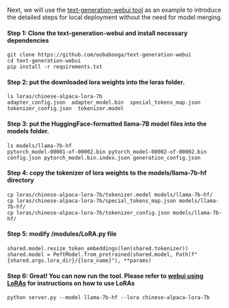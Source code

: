 Next, we will use the [text-generation-webui tool](https://github.com/oobabooga/text-generation-webui) as an example to introduce the detailed steps for local deployment without the need for model merging.

#### Step 1: Clone the text-generation-webui and install necessary dependencies
```
git clone https://github.com/oobabooga/text-generation-webui
cd text-generation-webui
pip install -r requirements.txt
```

#### Step 2: put the downloaded lora weights into the loras folder.
```
ls loras/chinese-alpaca-lora-7b
adapter_config.json  adapter_model.bin  special_tokens_map.json  tokenizer_config.json  tokenizer.model
```

#### Step 3: put the HuggingFace-formatted llama-7B model files into the models  folder.
```
ls models/llama-7b-hf
pytorch_model-00001-of-00002.bin pytorch_model-00002-of-00002.bin config.json pytorch_model.bin.index.json generation_config.json
```

#### Step 4: copy the tokenizer of lora weights to the models/llama-7b-hf directory
```
cp loras/chinese-alpaca-lora-7b/tokenizer.model models/llama-7b-hf/
cp loras/chinese-alpaca-lora-7b/special_tokens_map.json models/llama-7b-hf/
cp loras/chinese-alpaca-lora-7b/tokenizer_config.json models/llama-7b-hf/
```

#### Step 5: modify /modules/LoRA.py file
```
shared.model.resize_token_embeddings(len(shared.tokenizer))
shared.model = PeftModel.from_pretrained(shared.model, Path(f"{shared.args.lora_dir}/{lora_name}"), **params)
```

#### Step 6: Great! You can now run the tool. Please refer to [webui using LoRAs](https://github.com/oobabooga/text-generation-webui/blob/main/docs/Using-LoRAs.md) for instructions on how to use LoRAs
```
python server.py --model llama-7b-hf --lora chinese-alpaca-lora-7b
```
